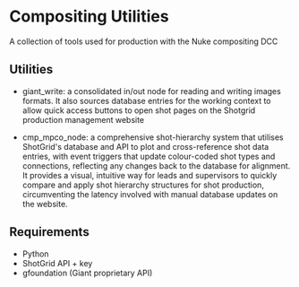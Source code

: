 # Compositing Utilities

A collection of tools used for production with the Nuke compositing DCC

## Utilities

- giant_write: a consolidated in/out node for reading and writing images formats. It also sources database entries for the working context to allow quick access buttons to open shot pages on the Shotgrid production management website

- cmp_mpco_node: a comprehensive shot-hierarchy system that utilises ShotGrid's database and API to plot and cross-reference shot data entries, with event triggers that update colour-coded shot types and connections, reflecting any changes back to the database for alignment. It provides a visual, intuitive way for leads and supervisors to quickly compare and apply shot hierarchy structures for shot production, circumventing the latency involved with manual database updates on the website.

## Requirements

- Python
- ShotGrid API + key
- gfoundation (Giant proprietary API)